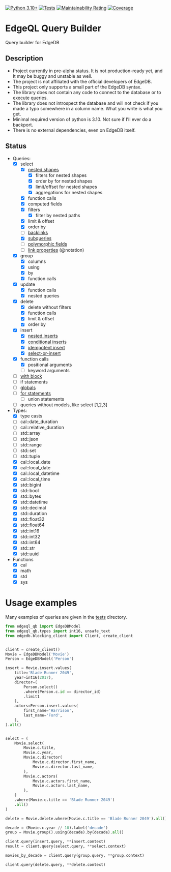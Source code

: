 [![Python 3.10+](https://img.shields.io/badge/python-3.10-green.svg)](https://www.python.org/downloads/release/python-3100/)
[![Tests](https://github.com/Pentusha/edgeql-qb/actions/workflows/tests.yml/badge.svg)](https://github.com/Pentusha/edgeql-qb/actions/workflows/tests.yml)
[![Maintainability Rating](https://sonarcloud.io/api/project_badges/measure?project=Pentusha_edgeql-qb&metric=sqale_rating)](https://sonarcloud.io/summary/new_code?id=Pentusha_edgeql-qb)
[![Coverage](https://sonarcloud.io/api/project_badges/measure?project=Pentusha_edgeql-qb&metric=coverage)](https://sonarcloud.io/summary/new_code?id=Pentusha_edgeql-qb)

# EdgeQL Query Builder

Query builder for EdgeDB

## Description
* Project currently in pre-alpha status. It is not production-ready yet, and It may be buggy and unstable as well.
* The project is not affiliated with the official developers of EdgeDB.
* This project only supports a small part of the EdgeDB syntax.
* The library does not contain any code to connect to the database or to execute queries.
* The library does not introspect the database and will not check if you made a typo somewhere in a column name. What you write is what you get.
* Minimal required version of python is 3.10. Not sure if I'll ever do a backport.
* There is no external dependencies, even on EdgeDB itself.

## Status
- Queries:
  - [x] select
    - [x] [nested shapes](https://www.edgedb.com/tutorial/nested-structures/shapes)
      - [x] filters for nested shapes
      - [x] order by for nested shapes
      - [x] limit/offset for nested shapes
      - [x] aggregations for nested shapes
    - [x] function calls
    - [x] computed fields
    - [x] filters
      - [x] filter by nested paths
    - [x] limit & offset
    - [x] order by
    - [ ] [backlinks](https://www.edgedb.com/docs/edgeql/paths#backlinks)
    - [x] [subqueries](https://www.edgedb.com/tutorial/nested-structures/shapes/subqueries)
    - [ ] [polymorphic fields](https://www.edgedb.com/tutorial/nested-structures/polymorphism)
    - [ ] [link properties](https://www.edgedb.com/docs/edgeql/paths#link-properties) (@notation)
  - [x] group
    - [x] columns
    - [x] using
    - [x] by
    - [x] function calls
  - [x] update
    - [x] function calls
    - [x] nested queries
  - [x] delete
    - [x] delete without filters
    - [x] function calls
    - [x] limit & offset
    - [x] order by
  - [x] insert
    - [x] [nested inserts](https://www.edgedb.com/docs/edgeql/insert#nested-inserts)
    - [X] [conditional inserts](https://www.edgedb.com/tutorial/data-mutations/upsert/conditional-inserts)
    - [x] [idempotent insert](https://www.edgedb.com/tutorial/data-mutations/upsert/idempotent-insert)
    - [x] [select-or-insert](https://www.edgedb.com/tutorial/data-mutations/upsert/select-or-insert)
  - [x] function calls
    - [x] positional arguments
    - [ ] keyword arguments
  - [ ] [with block](https://www.edgedb.com/tutorial/nested-structures/shapes/with-block)
  - [ ] if statements
  - [ ] [globals](https://www.edgedb.com/docs/datamodel/globals#globals)
  - [ ] [for statements](https://www.edgedb.com/docs/edgeql/paths#link-properties)
    - [ ] union statements
  - [ ] queries without models, like select [1,2,3]
- Types:
  - [x] type casts
  - [ ] cal::date_duration
  - [ ] cal::relative_duration
  - [ ] std::array
  - [ ] std::json
  - [ ] std::range
  - [ ] std::set
  - [ ] std::tuple
  - [x] cal::local_date
  - [x] cal::local_date
  - [x] cal::local_datetime
  - [x] cal::local_time
  - [x] std::bigint
  - [x] std::bool
  - [x] std::bytes
  - [x] std::datetime
  - [x] std::decimal
  - [x] std::duration
  - [x] std::float32
  - [x] std::float64
  - [x] std::int16
  - [x] std::int32
  - [x] std::int64
  - [x] std::str
  - [x] std::uuid

- Functions
  - [x] cal
  - [x] math
  - [x] std
  - [x] sys

# Usage examples
Many examples of queries are given in the [tests](https://github.com/Pentusha/edgeql-qb/tree/master/tests/test_renderer) directory.

```python
from edgeql_qb import EdgeDBModel
from edgeql_qb.types import int16, unsafe_text
from edgedb.blocking_client import Client, create_client


client = create_client()
Movie = EdgeDBModel('Movie')
Person = EdgeDBModel('Person')

insert = Movie.insert.values(
    title='Blade Runner 2049',
    year=int16(2017),
    director=(
        Person.select()
        .where(Person.c.id == director_id)
        .limit1
    ),
    actors=Person.insert.values(
        first_name='Harrison',
        last_name='Ford',
    ),
).all()


select = (
    Movie.select(
        Movie.c.title,
        Movie.c.year,
        Movie.c.director(
            Movie.c.director.first_name,
            Movie.c.director.last_name,
        ),
        Movie.c.actors(
            Movie.c.actors.first_name,
            Movie.c.actors.last_name,
        ),
    )
    .where(Movie.c.title == 'Blade Runner 2049')
    .all()
)

delete = Movie.delete.where(Movie.c.title == 'Blade Runner 2049').all()

decade = (Movie.c.year // 10).label('decade')
group = Movie.group().using(decade).by(decade).all()

client.query(insert.query, **insert.context)
result = client.query(select.query, **select.context)

movies_by_decade = client.query(group.query, **group.context)

client.query(delete.query, **delete.context)
```
